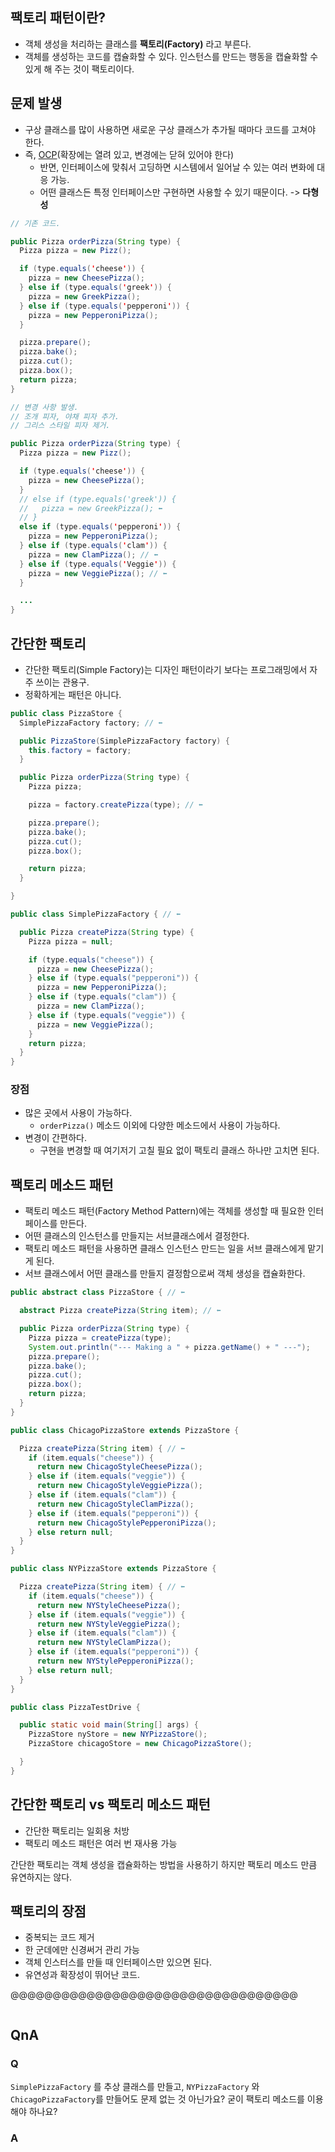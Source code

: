 ## 팩토리 패턴이란?

- 객체 생성을 처리하는 클래스를 **팩토리(Factory)** 라고 부른다.
- 객체를 생성하는 코드를 캡슐화할 수 있다. 인스턴스를 만드는 행동을 캡슐화할 수 있게 해 주는 것이 팩토리이다.

## 문제 발생

- 구상 클래스를 많이 사용하면 새로운 구상 클래스가 추가될 때마다 코드를 고쳐야 한다.
- 즉, [OCP](https://github.com/cyb9701/more-deeper/blob/main/디자인%20패턴/헤퍼스트%20디자인패턴%20Book/03.데코레이터%20패턴.md#ocp)(확장에는 열려 있고, 변경에는 닫혀 있어야 한다)
  - 반면, 인터페이스에 맞춰서 고딩하면 시스템에서 일어날 수 있는 여러 변화에 대응 가능.
  - 어떤 클래스든 특정 인터페이스만 구현하면 사용할 수 있기 때문이다. -> **다형성**

```java
// 기존 코드.

public Pizza orderPizza(String type) {
  Pizza pizza = new Pizz();

  if (type.equals('cheese')) {
    pizza = new CheesePizza();
  } else if (type.equals('greek')) {
    pizza = new GreekPizza();
  } else if (type.equals('pepperoni')) {
    pizza = new PepperoniPizza();
  }

  pizza.prepare();
  pizza.bake();
  pizza.cut();
  pizza.box();
  return pizza;
}
```

```java
// 변경 사항 발생.
// 조개 피자, 야채 피자 추가.
// 그리스 스타일 피자 제거.

public Pizza orderPizza(String type) {
  Pizza pizza = new Pizz();

  if (type.equals('cheese')) {
    pizza = new CheesePizza();
  }
  // else if (type.equals('greek')) {
  //   pizza = new GreekPizza(); ⬅️
  // }
  else if (type.equals('pepperoni')) {
    pizza = new PepperoniPizza();
  } else if (type.equals('clam')) {
    pizza = new ClamPizza(); // ⬅️
  } else if (type.equals('Veggie')) {
    pizza = new VeggiePizza(); // ⬅️
  }

  ...
}
```

## 간단한 팩토리

- 간단한 팩토리(Simple Factory)는 디자인 패턴이라기 보다는 프로그래밍에서 자주 쓰이는 관용구.
- 정확하게는 패턴은 아니다.

```java
public class PizzaStore {
  SimplePizzaFactory factory; // ⬅️

  public PizzaStore(SimplePizzaFactory factory) {
    this.factory = factory;
  }

  public Pizza orderPizza(String type) {
    Pizza pizza;

    pizza = factory.createPizza(type); // ⬅️

    pizza.prepare();
    pizza.bake();
    pizza.cut();
    pizza.box();

    return pizza;
  }

}
```

```java
public class SimplePizzaFactory { // ⬅️

  public Pizza createPizza(String type) {
    Pizza pizza = null;

    if (type.equals("cheese")) {
      pizza = new CheesePizza();
    } else if (type.equals("pepperoni")) {
      pizza = new PepperoniPizza();
    } else if (type.equals("clam")) {
      pizza = new ClamPizza();
    } else if (type.equals("veggie")) {
      pizza = new VeggiePizza();
    }
    return pizza;
  }
}
```

### 장점

- 많은 곳에서 사용이 가능하다.
  - `orderPizza()` 메소드 이외에 다양한 메소드에서 사용이 가능하다.
- 변경이 간편하다.
  - 구현을 변경할 때 여기저기 고칠 필요 없이 팩토리 클래스 하나만 고치면 된다.

## 팩토리 메소드 패턴

- 팩토리 메소드 패턴(Factory Method Pattern)에는 객체를 생성할 때 필요한 인터페이스를 만든다.
- 어떤 클래스의 인스턴스를 만들지는 서브클래스에서 결정한다.
- 팩토리 메소드 패턴을 사용하면 클래스 인스턴스 만드는 일을 서브 클래스에게 맡기게 된다.
- 서브 클래스에서 어떤 클래스를 만들지 결정함으로써 객체 생성을 캡슐화한다.

```java
public abstract class PizzaStore { // ⬅️

  abstract Pizza createPizza(String item); // ⬅️

  public Pizza orderPizza(String type) {
    Pizza pizza = createPizza(type);
    System.out.println("--- Making a " + pizza.getName() + " ---");
    pizza.prepare();
    pizza.bake();
    pizza.cut();
    pizza.box();
    return pizza;
  }
}
```

```java
public class ChicagoPizzaStore extends PizzaStore {

  Pizza createPizza(String item) { // ⬅️
    if (item.equals("cheese")) {
      return new ChicagoStyleCheesePizza();
    } else if (item.equals("veggie")) {
      return new ChicagoStyleVeggiePizza();
    } else if (item.equals("clam")) {
      return new ChicagoStyleClamPizza();
    } else if (item.equals("pepperoni")) {
      return new ChicagoStylePepperoniPizza();
    } else return null;
  }
}
```

```java
public class NYPizzaStore extends PizzaStore {

  Pizza createPizza(String item) { // ⬅️
    if (item.equals("cheese")) {
      return new NYStyleCheesePizza();
    } else if (item.equals("veggie")) {
      return new NYStyleVeggiePizza();
    } else if (item.equals("clam")) {
      return new NYStyleClamPizza();
    } else if (item.equals("pepperoni")) {
      return new NYStylePepperoniPizza();
    } else return null;
  }
}
```

```java
public class PizzaTestDrive {

  public static void main(String[] args) {
    PizzaStore nyStore = new NYPizzaStore();
    PizzaStore chicagoStore = new ChicagoPizzaStore();

  }
}
```

## 간단한 팩토리 vs 팩토리 메소드 패턴

- 간단한 팩토리는 일회용 처방
- 팩토리 메소드 패턴은 여러 번 재사용 가능

간단한 팩토리는 객체 생성을 캡슐화하는 방법을 사용하기 하지만 팩토리 메소드 만큼 유연하지는 않다.

## 팩토리의 장점

- 중복되는 코드 제거
- 한 군데에만 신경써거 관리 가능
- 객체 인스터스를 만들 때 인터페이스만 있으면 된다.
- 유연성과 확장성이 뛰어난 코드.

@@@@@@@@@@@@@@@@@@@@@@@@@@@@@@@@@@

```java

```

## QnA

### Q

`SimplePizzaFactory` 를 추상 클래스를 만들고, `NYPizzaFactory` 와 `ChicagoPizzaFactory`를 만들어도 문제 없는 것 아닌가요? 굳이 팩토리 메소드를 이용해야 하나요?

### A
